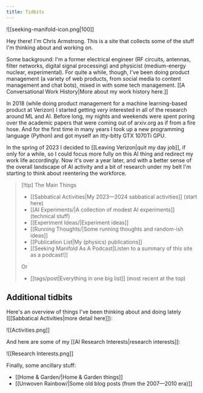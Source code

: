 ```yaml
---
title: Tidbits
---
```

![[seeking-manifold-icon.png|100]]

Hey there! I'm Chris Armstrong. This is a site that collects some of the stuff I'm thinking about and working on.

Some background: I'm a former electrical engineer (RF circuits, antennas, filter networks, digital signal processing) and physicist (medium-energy nuclear, experimental). For quite a while, though, I've been doing product management (a variety of web products, from social media to content management and chat bots), mixed in with some tech management. [[A Conversational Work History|More about my work history here.]]

In 2018 (while doing product management for a machine learning-based product at Verizon) I started getting *very* interested in all of the research around ML and AI. Before long, my nights and weekends were spent poring over the academic papers that were coming out of arxiv.org as if from a fire hose. And for the first time in many years I took up a new programming language (Python) and got myself an itty-bitty GTX 1070Ti GPU.

In the spring of 2023 I decided to [[Leaving Verizon|quit my day job]], if only for a while, so I could focus more fully on this AI thing and redirect my work life accordingly. Now it's over a year later, and with a better sense of the overall landscape of AI activity and a bit of research under my belt I'm starting to think about reentering the workforce.

>[!tip] The Main Things
>- [[Sabbatical Activities|My 2023—2024 sabbatical activities]] (start here)
>- [[AI Experiments/|A collection of modest AI experiments]] (technical stuff)
>- [[Experiment Ideas/|Experiment ideas]]
>- [[Running Thoughts/|Some running thoughts and random-ish ideas]]
>- [[Publication List|My (physics) publications]]
>- [[Seeking Manifold As A Podcast|Listen to a summary of this site as a podcast!]]
>
>Or
>- [[tags/post|Everything in one big list]] (most recent at the top)

## Additional tidbits

Here's an overview of things I've been thinking about and doing lately ([[Sabbatical Activities|more detail here]]):

![[Activities.png]]

And here are some of my [[AI Research Interests|research interests]]:

![[Research Interests.png]]

Finally, some ancillary stuff:
- [[Home & Garden/|Home & Garden things]]
- [[Unwoven Rainbow/|Some old blog posts (from the 2007—2010 era)]]
